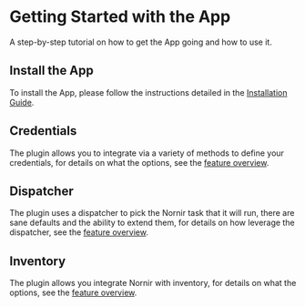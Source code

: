 # Getting Started with the App

A step-by-step tutorial on how to get the App going and how to use it.

## Install the App

To install the App, please follow the instructions detailed in the [Installation Guide](../admin/admin_install.md).

## Credentials

The plugin allows you to integrate via a variety of methods to define your credentials, for details on what the options, see the [feature overview](../app_feature_credentials).

## Dispatcher

The plugin uses a dispatcher to pick the Nornir task that it will run, there are sane defaults and the ability to extend them, for details on how leverage the dispatcher, see the [feature overview](../app_feature_dispatcher).

## Inventory

The plugin allows you integrate Nornir with inventory, for details on what the options, see the [feature overview](../app_feature_inventory).